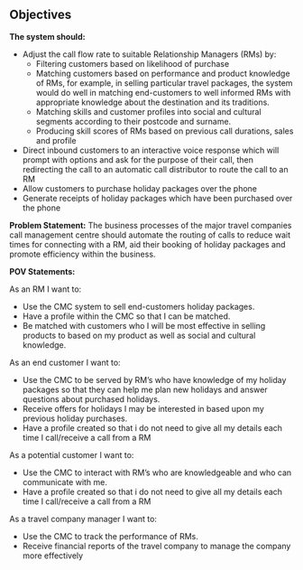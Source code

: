 ## Objectives
**The system should:**
* Adjust the call flow rate to suitable Relationship Managers (RMs) by:
  * Filtering customers based on likelihood of purchase
  * Matching customers based on performance and product knowledge of RMs, for example, in selling particular travel packages, the system would do well in matching end-customers to well informed RMs with appropriate knowledge about the destination and its traditions.
  * Matching skills and customer profiles into social and cultural segments according to their postcode and surname.
  * Producing skill scores of RMs based on previous call durations, sales and profile
* Direct inbound customers to an interactive voice response which will prompt with options and ask for the purpose of their call, then redirecting the call to an automatic call distributor to route the call to an RM
* Allow customers to purchase holiday packages over the phone
* Generate receipts of holiday packages which have been purchased over the phone

**Problem Statement:** The business processes of the major travel companies call management centre should automate the routing of calls to reduce wait times for connecting with a RM, aid their booking of holiday packages and promote efficiency within the business.

**POV Statements:**

As an RM I want to:
 * Use the CMC system to sell end-customers holiday packages.
 * Have a profile within the CMC so that I can be matched.
 * Be matched with customers who I will be most effective in selling products to based on my product as well as social and cultural knowledge.

As an end customer I want to:
 * Use the CMC to be served by RM’s who have knowledge of my holiday packages so that they can help me plan new holidays and answer questions about purchased holidays. 
 * Receive offers for holidays I may be interested in based upon my previous holiday purchases.
 * Have a profile created so that i do not need to give all my details each time I call/receive a call from a RM

As a potential customer I want to:
 * Use the CMC to interact with RM’s who are knowledgeable and who can communicate with me.
 * Have a profile created so that i do not need to give all my details each time I call/receive a call from a RM

As a travel company manager I want to:
 * Use the CMC to track the performance of RMs.
 * Receive financial reports of the travel company to manage the company more effectively
